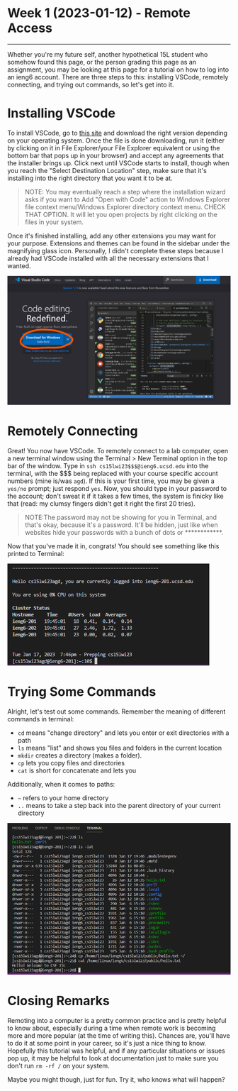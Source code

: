 # Week 1 (2023-01-12) - Remote Access

---


Whether you're my future self, another hypothetical 15L student who somehow found this page, or the person grading this page as an assignment, you may be looking at this page for a tutorial on how to log into an ieng6 account. There are three steps to this: installing VSCode, remotely connecting, and trying out commands, so let's get into it.

# Installing VSCode

To install VSCode, go to [this site](https://code.visualstudio.com/) and download the right version depending on your operating system. Once the file is done downloading, run it (either by clicking on it in File Explorer/your File Explorer equivalent or using the bottom bar that pops up in your browser) and accept any agreements that the installer brings up. Click next until VSCode starts to install, though when you reach the "Select Destination Location" step, make sure that it's installing into the right directory that you want it to be at.

> NOTE: You may eventually reach a step where the installation wizard asks if you want to Add "Open with Code" action to Windows Explorer file context menu/Windows Explorer directory context menu. CHECK THAT OPTION. It will let you open projects by right clicking on the files in your system.

Once it's finished installing, add any other extensions you may want for your purpose. Extensions and themes can be found in the sidebar under the magnifying glass icon. Personally, I didn't complete these steps because I already had VSCode installed with all the necessary extensions that I wanted.

![Image](downloadingvscode.png)

# Remotely Connecting

Great! You now have VSCode. To remotely connect to a lab computer, open a new terminal window using the Terminal > New Terminal option in the top bar of the window. Type in `ssh cs15lwi23$$$@ieng6.ucsd.edu` into the terminal, with the $$$ being replaced with your course specific account numbers (mine is/was `agd`). If this is your first time, you may be given a `yes/no` prompt; just respond `yes`. Now, you should type in your password to the account; don't sweat it if it takes a few times, the system is finicky like that (read: my clumsy fingers didn't get it right the first 20 tries). 

> NOTE:The password may not be showing for you in Terminal, and that's okay, because it's a password. It'll be hidden, just like when websites hide your passwords with a bunch of dots or \*\*\*\*\*\*\*\*\*\*\*\*.

Now that you've made it in, congrats! You should see something like this printed to Terminal:

![Image](terminal.png)

# Trying Some Commands

Alright, let's test out some commands. Remember the meaning of different commands in terminal: 

* `cd` means "change directory" and lets you enter or exit directories with a path 
* `ls` means "list" and shows you files and folders in the current location
* `mkdir` creates a directory (makes a folder).
* `cp` lets you copy files and directories
* `cat` is short for concatenate and lets you 

Additionally, when it comes to paths:

* `~` refers to your home directory
* `..` means to take a step back into the parent directory of your current directory

![Image](commandsexample.png)

# Closing Remarks

Remoting into a computer is a pretty common practice and is pretty helpful to know about, especially during a time when remote work is becoming more and more popular (at the time of writing this). Chances are, you'll have to do it at some point in your career, so it's just a nice thing to know. Hopefully this tutorial was helpful, and if any particular situations or issues pop up, it may be helpful to look at documentation just to make sure you don't run `rm -rf /` on your system.

Maybe you might though, just for fun. Try it, who knows what will happen?
